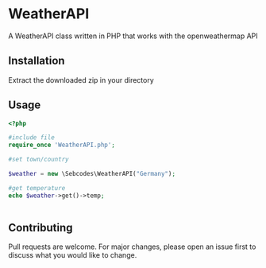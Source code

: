 # WeatherAPI

A WeatherAPI class written in PHP that works with the openweathermap API

## Installation

Extract the downloaded zip in your directory

## Usage

```php
<?php

#include file
require_once 'WeatherAPI.php';

#set town/country

$weather = new \Sebcodes\WeatherAPI("Germany");

#get temperature
echo $weather->get()->temp;
    

```

## Contributing
Pull requests are welcome. For major changes, please open an issue first to discuss what you would like to change.
